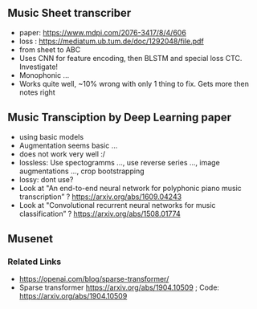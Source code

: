 ## Music Sheet transcriber

* paper: <https://www.mdpi.com/2076-3417/8/4/606>
* loss : <https://mediatum.ub.tum.de/doc/1292048/file.pdf>
* from sheet to ABC
* Uses CNN for feature encoding, then BLSTM and special loss CTC. Investigate!
* Monophonic ...
* Works quite well, ~10% wrong with only 1 thing to fix. Gets more then notes right

## Music Transciption by Deep Learning paper

* using basic models
* Augmentation seems basic ...
* does not work very well :/
* lossless: Use spectogramms ..., use reverse series ..., image augmentations ..., crop bootstrapping
* lossy: dont use?
* Look at "An end-to-end neural network for polyphonic piano music transcription” ? <https://arxiv.org/abs/1609.04243>
* Look at "Convolutional recurrent neural networks for music classification” ? <https://arxiv.org/abs/1508.01774>


## Musenet

### Related Links

* <https://openai.com/blog/sparse-transformer/>
* Sparse transformer <https://arxiv.org/abs/1904.10509> ; Code: <https://arxiv.org/abs/1904.10509>
